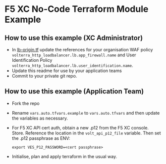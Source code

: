 # F5 XC No-Code Terraform Module Example

## How to use this example (XC Administrator)

- In [lb-origin.tf](./modules/no-code/lb-origin.tf) update the references for your organisation WAF policy `volterra_http_loadbalancer.lb.app_firewall.name` and User Identification Policy `volterra_http_loadbalancer.lb.user_identification.name`.
- Update this readme for use by your application teams
- Commit to your private git repo.


## How to use this example (Application Team)

- Fork the repo
- Rename `vars.auto.tfvars.example` to `vars.auto.tfvars` and then update the variables as necessary.
- For F5 XC API cert auth, obtain a new .p12 from the F5 XC console.  Store.  Reference the location in the `volt_api_p12_file` variable.  Then set the .p12 passphrase as ENV:

	`export VES_P12_PASSWORD=<cert passphrase>`

- Initialise, plan and apply terraform in the usual way.